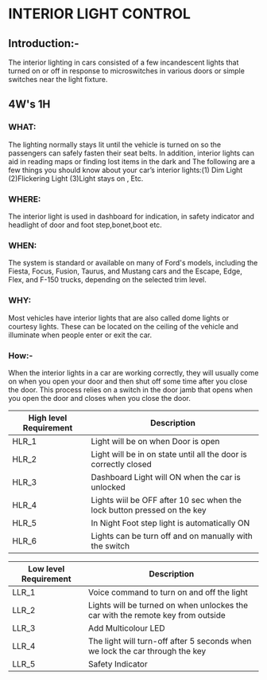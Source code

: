 
# INTERIOR LIGHT CONTROL

## Introduction:-

The interior lighting in cars consisted of a few incandescent lights that turned on or off in response to microswitches in various doors or simple switches near the light fixture.


## 4W's 1H

### WHAT:
The lighting normally stays lit until the vehicle is turned on so the passengers can safely fasten their seat belts. In addition, interior lights can aid in reading maps or finding lost items in the dark and The following are a few things you should know about your car’s interior lights:(1) Dim Light (2)Flickering Light (3)Light stays on , Etc.

### WHERE:
The interior light is used in dashboard for indication, in safety indicator and headlight of door and foot step,bonet,boot etc.

### WHEN:
The system is standard or available on many of Ford's models, including the Fiesta, Focus, Fusion, Taurus, and Mustang cars and the Escape, Edge, Flex, and F-150 trucks, depending on the selected trim level.

### WHY:
Most vehicles have interior lights that are also called dome lights or courtesy lights. These can be located on the ceiling of the vehicle and illuminate when people enter or exit the car. 


### How:-
When the interior lights in a car are working correctly, they will usually come on when you open your door and then shut off some time after you close the door. This process relies on a switch in the door jamb that opens when you open the door and closes when you close the door.

| High level Requirement | Description |
| --- | --- |
|HLR_1|Light will be on when Door is open|
|HLR_2|Light will be in on state until all the door is correctly closed|
|HLR_3|Dashboard Light will ON when the car is unlocked|
|HLR_4|Lights wiil be OFF after 10 sec when the lock button pressed on the key|
|HLR_5|In Night Foot step light is automatically ON|
|HLR_6|Lights can be turn off and on manually with the switch|


| Low level Requirement | Description |
| --- | --- |
|LLR_1|Voice command to turn on and off the light|
|LLR_2|Lights will be turned on when unlockes the car with the remote key from outside|
|LLR_3|Add Multicolour LED|
|LLR_4|The light will turn-off after 5 seconds when we lock the car through the key|
|LLR_5|Safety Indicator|
